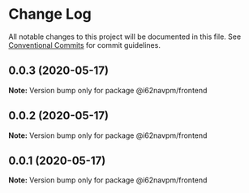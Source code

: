 # Change Log

All notable changes to this project will be documented in this file.
See [Conventional Commits](https://conventionalcommits.org) for commit guidelines.

## 0.0.3 (2020-05-17)

**Note:** Version bump only for package @i62navpm/frontend





## 0.0.2 (2020-05-17)

**Note:** Version bump only for package @i62navpm/frontend





## 0.0.1 (2020-05-17)

**Note:** Version bump only for package @i62navpm/frontend
